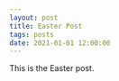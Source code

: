 ```yaml
---
layout: post
title: Easter Post
tags: posts
date: 2021-01-01 12:00:00
---
```


This is the Easter post.